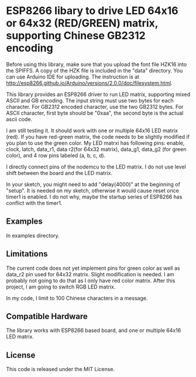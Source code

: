 # ESP8266 libary to drive LED 64x16 or 64x32 (RED/GREEN) matrix, supporting Chinese GB2312 encoding
Before using this library, make sure that you upload the font file HZK16 into the SPIFFS. A copy of the HZK file is included in the "data" directory. You can use Arduino IDE for uploading. The instruction is at http://esp8266.github.io/Arduino/versions/2.0.0/doc/filesystem.html.

This library provides an ESP8266 driver to run LED matrix, supporting mixed ASCII and GB encoding. The input string must use two bytes for each character. For GB2312 encoded character, use the two GB2312 bytes. For ASCII character, first byte should be "0xaa", the second byte is the actual ascii code.

I am still testing it. It should work with one or multiple 64x16 LED matrix (red). If you have red-green matrix, the code needs to be slightly modified if you plan to use the green color. My LED matrxi has following pins: enable, clock, latch, data_r1, data r2(for 64x32 matrix), data_g1, data_g2 (for green color), and 4 row pins labeled (a, b, c, d). 

I directly connect pins of the nodemcu to the LED matrix. I do not use level shift between the board and the LED matrix. 

In your sketch, you might need to add "delay(4000)" at the beginning of "setup". It is needed on my sketch, otherwise it would cause reset once timer1 is enabled. I do not why, maybe the startup series of ESP8266 has conflict with the timer1.

## Examples

In examples directory.

## Limitations
The current code does not yet implement pins for green color as well as data_r2 pin used for 64x32 matrix. Slight modification is needed. I am probably not going to do that as I only have red color matrix. After this project, I am going to switch RGB LED matrix.

In my code, I limit to 100 Chinese characters in a message.


## Compatible Hardware

The library works with ESP8266 based board, and one or multiple 64x16 LED matrix.


## License

This code is released under the MIT License.

